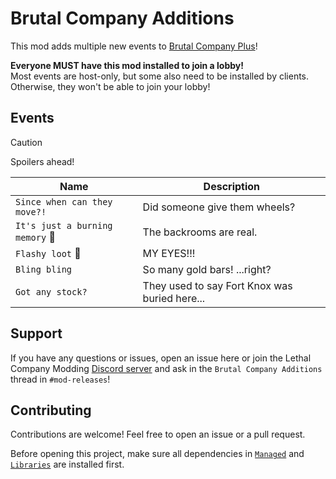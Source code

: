 # Brutal Company Additions

This mod adds multiple new events to [Brutal Company Plus][BCPlus]!

**Everyone MUST have this mod installed to join a lobby!**<br/>
Most events are host-only, but some also need to be installed by clients.<br/>
Otherwise, they won't be able to join your lobby!

[BCPlus]: https://thunderstore.io/c/lethal-company/p/Nips/Brutal_Company_Plus/

## Events

> [!CAUTION]
> Spoilers ahead!

<!-- Make sure to keep this in sync with Thunderstore/README.md -->

| Name                                        | Description                                   |
|---------------------------------------------|-----------------------------------------------|
| `Since when can they move?!`                | Did someone give them wheels?                 |
| `It's just a burning memory` :construction: | The backrooms are real.                       |
| `Flashy loot` :construction:                | MY EYES!!!                                    |
| `Bling bling`                               | So many gold bars! ...right?                  |
| `Got any stock?`                            | They used to say Fort Knox was buried here... |

## Support

If you have any questions or issues, open an issue here
or join the Lethal Company Modding [Discord server][Discord]
and ask in the `Brutal Company Additions` thread in `#mod-releases`!

[Discord]: https://discord.gg/PdFNEEEeHD

## Contributing

Contributions are welcome! Feel free to open an issue or a pull request.

Before opening this project, make sure all dependencies in
[`Managed`](./Managed) and [`Libraries`](./Libraries) are installed first.